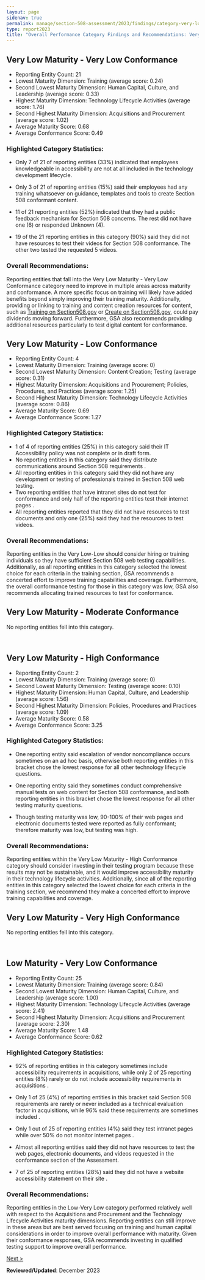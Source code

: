 ```yaml
---
layout: page
sidenav: true
permalink: manage/section-508-assessment/2023/findings/category-very-low/
type: report2023
title: "Overall Performance Category Findings and Recommendations: Very Low Maturity Categories"
---
```

<!-- VL-VL --> 
## Very Low Maturity - Very Low Conformance
<div class="border-base padding-1 callout-box-bottom-left" style="width: auto;">
  <p>
    <ul class="list-item-spacer">
        <li>Reporting Entity Count: 21</li>
        <li>Lowest Maturity Dimension: Training (average score: 0.24)</li>
        <li>Second Lowest Maturity Dimension: Human Capital, Culture, and Leadership (average score: 0.33)</li>
        <li>Highest Maturity Dimension: Technology Lifecycle Activities (average score: 1.76)</li><li>Second Highest Maturity Dimension: Acquisitions and Procurement (average score: 1.02)</li>
        <li>Average Maturity Score: 0.68</li>
        <li>Average Conformance Score: 0.49</li> 
    </ul>
  </p>
</div>

### Highlighted Category Statistics:
-   Only 7 of 21 of reporting entities (33%) indicated that employees knowledgeable in accessibility are not at all included in the technology development lifecycle.

-   Only 3 of 21 of reporting entities (15%) said their employees had any training whatsoever on guidance, templates and tools to create Section 508 conformant content.

-   11 of 21 reporting entities (52%) indicated that they had a public feedback mechanism for Section 508 concerns. The rest did not have one (6) or responded Unknown (4).

- 19 of the 21 reporting entities in this category (90%) said they did not have resources to test their videos for Section 508 conformance. The other two tested the requested 5 videos.

### Overall Recommendations:
Reporting entities that fall into the Very Low Maturity - Very Low Conformance category need to improve in multiple areas across maturity and conformance. A more specific focus on training will likely have added benefits beyond simply improving their training maturity. Additionally, providing or linking to training and content creation resources for content, such as [Training on Section508.gov]({{site.baseurl}}/training/) or [Create on Section508.gov]({{site.baseurl}}/create/), could pay dividends moving forward. Furthermore, GSA also recommends providing additional resources particularly to test digital content for conformance.

<!-- VL-L -->
## Very Low Maturity - Low Conformance
<div class="border-base padding-1 callout-box-bottom-left" style="width: auto;">
  <p>
    <ul class="list-item-spacer">
      <li>Reporting Entity Count: 4</li>
      <li>Lowest Maturity Dimension: Training (average score: 0)</li>
      <li>Second Lowest Maturity Dimension: Content Creation; Testing (average score: 0.31)</li>
      <li>Highest Maturity Dimension: Acquisitions and Procurement; Policies, Procedures, and Practices (average score: 1.25)</li>
      <li>Second Highest Maturity Dimension: Technology Lifecycle Activities (average score: 0.86)</li>
      <li>Average Maturity Score: 0.69</li>
      <li>Average Conformance Score: 1.27</li>
    </ul>
  </p>
</div>

### Highlighted Category Statistics:
* 1 of 4 of reporting entities (25%) in this category said their IT Accessibility policy was not complete or in draft form.
* No reporting entities in this category said they distribute communications around Section 508 requirements .
* All reporting entities in this category said they did not have any development or testing of professionals trained in Section 508 web testing.
* Two reporting entities that have intranet sites do not test for conformance and only half of the reporting entities test their internet pages .
* All reporting entities reported that they did not have resources to test documents and only one (25%) said they had the resources to test videos.

### Overall Recommendations:
Reporting entities in the Very Low-Low should consider hiring or training individuals so they have sufficient Section 508 web testing capabilities. Additionally, as all reporting entities in this category selected the lowest choice for each criteria in the training section, GSA recommends a concerted effort to improve training capabilities and coverage. Furthermore, the overall conformance testing for those in this category was low, GSA also recommends allocating trained resources to test for conformance.

<!-- VL-M -->
## Very Low Maturity - Moderate Conformance
<div class="border-base padding-1 callout-box-bottom-left" style="width: auto;">
  <p>No reporting entities fell into this category.</p>
</div>
&nbsp;

<!-- VL-H -->
## Very Low Maturity - High Conformance
<div class="border-base padding-1 callout-box-bottom-left" style="width: auto;">
  <p>
    <ul class="list-item-spacer">
        <li>Reporting Entity Count: 2</li>
        <li>Lowest Maturity Dimension: Training (average score: 0)</li>
        <li>Second Lowest Maturity Dimension: Testing (average score: 0.10)</li>
        <li>Highest Maturity Dimension: Human Capital, Culture, and Leadership (average score: 1.56)</li>
        <li>Second Highest Maturity Dimension: Policies, Procedures and Practices (average score: 1.09)</li>
        <li>Average Maturity Score: 0.58</li>
        <li>Average Conformance Score: 3.25</li>
    </ul>
  </p>
</div>

### Highlighted Category Statistics:
* One reporting entity said escalation of vendor noncompliance occurs sometimes on an ad hoc basis, otherwise both reporting entities in this bracket chose the lowest response for all other technology lifecycle questions.

* One reporting entity said they sometimes conduct comprehensive manual tests on web content for Section 508 conformance, and both reporting entities in this bracket chose the lowest response for all other testing maturity questions.

* Though testing maturity was low, 90-100% of their web pages and electronic documents tested were reported as fully conformant; therefore maturity was low, but testing was high.

### Overall Recommendations:
Reporting entities within the Very Low Maturity - High Conformance category should consider investing in their testing program because these results may not be sustainable, and it would improve accessibility maturity in their technology lifecycle activities. Additionally, since all of the reporting entities in this category selected the lowest choice for each criteria in the training section, we recommend they make a concerted effort to improve training capabilities and coverage.

<!-- VL-VH -->
## Very Low Maturity - Very High Conformance
<div class="border-base padding-1 callout-box-bottom-left" style="width: auto;">
  <p>No reporting entities fell into this category.</p>
</div>

&nbsp;

<!-- VL-VL -->
## Low Maturity - Very Low Conformance
<div class="border-base padding-1 callout-box-bottom-left" style="width: auto;">
  <p>
    <ul class="list-item-spacer">
      <li>Reporting Entity Count: 25</li>
      <li>Lowest Maturity Dimension: Training (average score: 0.84)</li>
      <li>Second Lowest Maturity Dimension: Human Capital, Culture, and Leadership (average score: 1.00)</li>
      <li>Highest Maturity Dimension: Technology Lifecycle Activities (average score: 2.41)</li>
      <li>Second Highest Maturity Dimension: Acquisitions and Procurement (average score: 2.30)</li>
      <li>Average Maturity Score: 1.48</li>
      <li>Average Conformance Score: 0.62</li>
    </ul>
  </p>
</div>  

### Highlighted Category Statistics:
* 92% of reporting entities in this category sometimes include accessibility requirements in acquisitions, while only 2 of 25 reporting entities (8%) rarely or do not include accessibility requirements in acquisitions .

* Only 1 of 25 (4%) of reporting entities in this bracket said Section 508 requirements are rarely or never included as a technical evaluation factor in acquisitions, while 96% said these requirements are sometimes included .

* Only 1 out of 25 of reporting entities (4%) said they test intranet pages while over 50% do not monitor internet pages .

* Almost all reporting entities said they did not have resources to test the web pages, electronic documents, and videos requested in the conformance section of the Assessment.

* 7 of 25 of reporting entities (28%) said they did not have a website accessibility statement on their site .

### Overall Recommendations:
Reporting entities in the Low-Very Low category performed relatively well with respect to the Acquisitions and Procurement and the Technology Lifecycle Activities maturity dimensions. Reporting entities can still improve in these areas but are best served focusing on training and human capital considerations in order to improve overall performance with maturity. Given their conformance responses, GSA recommends investing in qualified testing support to improve overall performance.

<div id="prev-next-section" style="justify-content: space-around;">
    <a class="prev-page" title="Go to next page" href="{{site.baseurl}}/manage/section-508-assessment/2023/findings/category-low/">Next > </a>
</div>


**Reviewed/Updated**: December 2023